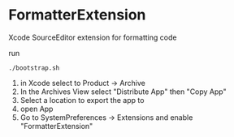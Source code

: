 # FormatterExtension

Xcode SourceEditor extension for formatting code

run 
```
./bootstrap.sh
```


1. in Xcode select to Product -> Archive
2. In the Archives View select "Distribute App" then "Copy App"
3. Select a location to export the app to
4. open App
5. Go to SystemPreferences -> Extensions and enable "FormatterExtension"
